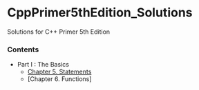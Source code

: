 # CppPrimer5thEdition_Solutions

Solutions for C++ Primer 5th Edition


### Contents

- Part I : The Basics
  - [Chapter 5. Statements](Chapter5/readme.md)
  - [Chapter 6. Functions]
